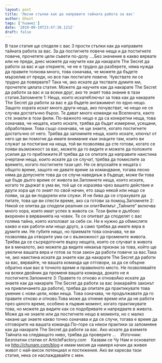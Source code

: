 ```yaml
---
layout: post
title: 'Лесни стъпки как да направите тайната работа за вас'
author: Ghost
tags: ['huawei']
date: '2019-09-19T23:47:38.121Z'
draft: false
---
```


В тази статия ще споделя с вас 3 прости стъпки как да направите тайната работа за вас. За да постигнете повече неща и да постигнете повече, прочетете цели съвети по-долу ....Без значение в какво вярвате или не преди, днес можете да научите как да накарате The Secret да работи за вас и ще откриете, че не е трудно да разберете, няма нужда да правите толкова много, това означава, че можете да бъдете мързелив от преди, но все пак постигате повече. Чувствате ли се трудно да повярвате? Така че, ако искате да тествате думите ми, прочетете цялата статия. Можете да научите как да накарате The Secret да работи за вас и за всеки друг, ако те знаят това знание в тази статия.Запомнете 1: Неща, които искатеКлючът за това как да накарате The Secret да работи за вас е да бъдете ангажимент по едно нещо. Защото хората искат много други неща, ако почувстват, че нещо не се случва достатъчно бързо. Те дават много команди на Вселената, както сте знаели в този филм. По-важното нещо е да са конкретни неща, това означава, че нещата, които искате, трябва да бъдат измерени, усещани, обработвани. Това също означава, че ще знаете, когато постигнете достатъчно от него. Трябва да запомните неща, които искате, ключът от него ще ви помогне да имате внимание към знаците там, които ви служат за постигане на неща, той ви позволява да сте готови, когато се появи възможност за вас, можете да го видите и можете да положите усилия да го приближите.И трябва да се опитате да направите наистина очертани неща, които искате да се случат, трябва да помислите за времето, когато постигнете тази цел. Не се впускайте в нещата с общото време, защото не давате време за командване, тогава лесно няма да допуснете това да се случи наведнъж в бъдеще, може би това ще бъде дълго време от живота ви.Запомнете неща, които искате, когато те държат в ума ви, той ще се изразява чрез вашето действие и други хора ще го знаят по свой начин, ето защо някой или нещо се появи, за да ви подкрепи или служи. И не бива да се страхувате да питате, това ще ви спести време, ако са готови за помощ.Запомнете 2: Някой се опитва да сподели реалния си опитФилмът „Тайните“ включва много хора, които имат успех в живота си. Този филм е дълбоко вкоренен в вярванията на човек. Те се опитват да споделят с вас голяма тайна, която използват за себе си. Не е нужно да обмисляте какво и как работи или нещо друго, а само трябва да имате вяра в думите им. Не губите нищо, но приемате това означава, че ви позволява да отворите ума си с възможност да промените живота. Трябва да се съсредоточите върху нещата, които се случват в живота ви в миналото, ако можете да видите някакъв признак за това, който ще увеличи вашата вяра и готов за този закон да работи повече за вас.Така че, ако наистина искате да знаете как да накарате The Secret да работи за вас, вярвайте, че вашата команда ще отговори, за да се обърне обратно към вас в точното време и правилното място. Не позволявайте на всеки двойник да променя вашата команда, докато не я постигнете.Запомнете 3: Правете го отново и отновоАко искате да знаете как да накарате The Secret да работи за вас (накарайте законът на привличането да работи), трябва да опитате да практикувате това умение с нови цели, нови неща. Това означава, че продължавате да го правите отново и отново.Това може да отнеме време или да не работи през цялото време, особено в първия момент, когато практикувате това, но можете да видите как се подобрявате и напредвате в живота. Може да не знаете или да постигнете нещо в момента, но с малко чакане ще знаете какво точно означава и да се случи, тогава е време да отговорите на вашата команда.По-горе са някои практики за запомняне как да накарате The Secret да работи за вас. Ако искате да вземете Тайната на следващото ниво, трябва да проверите ...    Източник: Безплатни статии от ArticleFactory.com    Казвам се Чу Нам и основател на http://chunam.com/blog и имам мисия да намеря начин да живея живот с най-висок потенциал и постижения. Ако ви харесва тази статия, нека се наслаждавайте с мен.
